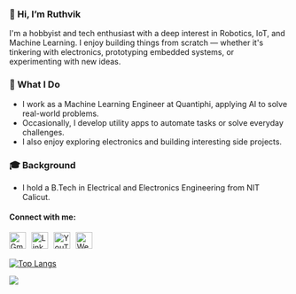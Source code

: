 [//]:![Visitors](https://api.visitorbadge.io/api/visitors?path=https%3A%2F%2Fgithub.com%2Fruthvik-1411&label=Visits&labelColor=%23112240&countColor=%2364FFDA)

### 👋 Hi, I’m Ruthvik
I'm a hobbyist and tech enthusiast with a deep interest in Robotics, IoT, and Machine Learning. I enjoy building things from scratch — whether it's tinkering with electronics, prototyping embedded systems, or experimenting with new ideas.
### 🔧 What I Do
- I work as a Machine Learning Engineer at Quantiphi, applying AI to solve real-world problems.
- Occasionally, I develop utility apps to automate tasks or solve everyday challenges.
- I also enjoy exploring electronics and building interesting side projects.
### 🎓 Background
- I hold a B.Tech in Electrical and Electronics Engineering from NIT Calicut.

#### Connect with me:
<a href="mailto:nagasairuthvik1919@gmail.com" target="_blank">
  <img align="left" alt="Gmail" width="30px" style="margin-right: 10px;" src="https://upload.wikimedia.org/wikipedia/commons/4/4e/Gmail_Icon.png" />
</a>
<a href="https://linkedin.com/in/knsruthvik" target="_blank">
  <img align="left" alt="LinkedIn" width="30px" style="margin-right: 10px;" src="https://cdn-icons-png.flaticon.com/512/174/174857.png" />
</a>
<a href="https://youtube.com/@sairuthvik7727?view_as=subscriber" target="_blank">
  <img align="left" alt="YouTube" width="30px" style="margin-right: 10px;" src="https://cdn-icons-png.flaticon.com/512/1384/1384060.png" />
</a>
<a href="https://ruthvik-1411.github.io" target="_blank">
  <img align="left" alt="Website" width="30px" style="margin-right: 10px;" src="https://cdn-icons-png.flaticon.com/512/841/841364.png" />
</a>

<br>
<br>

[![Top Langs](https://github-readme-stats.vercel.app/api/top-langs/?username=ruthvik-1411&layout=compact&theme=dark)](https://github.com/ruthvik-1411/github-readme-stats)

<img align="left" src="https://github-readme-stats.vercel.app/api/?username=ruthvik-1411&theme=dark" />

